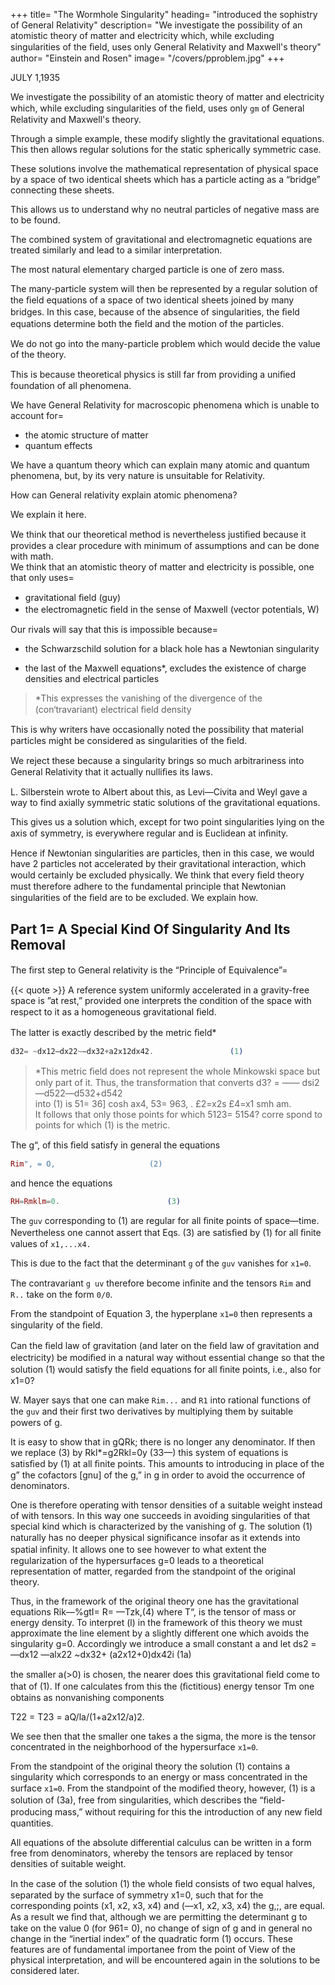 +++
title=  "The Wormhole Singularity"
heading=  "introduced the sophistry of General Relativity"
description=  "We investigate the possibility of an atomistic theory of matter and electricity which, while excluding singularities of the ﬁeld, uses only General Relativity and Maxwell's theory"
author=  "Einstein and Rosen"
image=  "/covers/pproblem.jpg"
+++


JULY     1,1935

<!-- Institute for Advanced Study, Princeton
(Received May 8, 1935) -->

We investigate the possibility of an atomistic theory of matter and electricity which, while excluding singularities of the ﬁeld, uses only `gm` of General Relativity and Maxwell's theory. 

Through a simple example, these modify slightly the gravitational equations. This then allows regular solutions for the static spherically symmetric case. 

These solutions involve the mathematical representation of physical space by a space of two identical sheets which has a particle acting as a “bridge” connecting these sheets. 

This allows us to understand why no neutral particles of negative mass are to be found. 

The combined system of gravitational and electromagnetic equations are treated similarly and lead to a similar interpretation. 

The most natural elementary charged particle is one of zero mass. 

The many-particle system will then be represented by a regular solution of the ﬁeld equations of a space of two identical sheets joined by many bridges. In this case, because of the absence of singularities, the ﬁeld equations determine both the ﬁeld and the motion of the particles. 

We do not go into the many-particle problem which would decide the value of the theory.

This is because theoretical physics is still far from  providing a uniﬁed foundation of all phenomena. 

We have General Relativity for macroscopic phenomena which is unable to account for= 
- the atomic structure of matter
- quantum effects

We have a quantum theory which can explain many atomic and quantum phenomena, but, by its very nature is unsuitable for Relativity. 

How can General relativity explain atomic phenomena? 

We explain it here. 

<!-- It is to such a possibility that we wish to call attention in the present paper in spite of the fact that we are not yet able to decide whether this theory can account for quantum phenomena.   -->

We think that our theoretical method is nevertheless justiﬁed because it provides a clear procedure with minimum of assumptions and can be done with math. <!-- , the carrying out of which has no other difﬁculties to overcome than those of a mathematical nature. -->                                        
We think that an atomistic theory of matter and electricity is possible, one that only uses= 
- gravitational ﬁeld (guy)
- the electromagnetic ﬁeld in the sense of Maxwell (vector potentials, W) 

<!--  conceivable which, while excluding singularities in the ﬁeld, makes use of no other ﬁeld variables than those of the  and those of 
 ?                                                            -->

Our rivals will say that this is impossible because= 
- the Schwarzschild solution for a black hole <!-- the spherically symmetric static gravitational ﬁeld --> has a Newtonian singularity
<!--   and Reissner’s extension of this solution to the case when 'an electrostatic ﬁeld is also present each have a singularity.  -->
- the last of the Maxwell equations*, excludes the existence of charge densities and electrical particles


> *This expresses the vanishing of the divergence of the (con‘travariant) electrical ﬁeld density


This is why writers have occasionally noted the possibility that material particles might be considered as singularities of the ﬁeld. 

<!-- This point of View, however, we cannot accept at all. -->


We reject these because a singularity brings so much arbitrariness into General Relativity that it actually nulliﬁes its laws.

<!-- A pretty conﬁrmation of this was imparted in a letter to one of the authors by  -->

L. Silberstein wrote to Albert about this, as Levi—Civita and Weyl gave a way to find axially symmetric static solutions of the gravitational equations.

This gives us a solution which, except for two point singularities lying on the axis of symmetry, is everywhere regular and is Euclidean at inﬁnity.

Hence if Newtonian singularities are particles, then in this case, we would have 2 particles not accelerated by their gravitational interaction, which would certainly be excluded physically. We think that every ﬁeld theory must therefore adhere to the fundamental principle that Newtonian singularities of the ﬁeld are to be excluded. We explain how.

<!-- We answer yes, this can be done in a natural way. -->
                                                 

## Part 1=  A Special Kind Of Singularity And Its Removal                                   

The ﬁrst step to General relativity is the “Principle of Equivalence”=  

{{< quote >}}
A reference system uniformly accelerated in a gravity-free space is ”at rest,” provided one interprets the condition of the space with respect to it as a homogeneous gravitational ﬁeld. 
</div>

The latter is exactly described by the metric ﬁeld*                      
 
```elixir                                                               
d32= ~dx12—dx22~—dx32+a2x12dx42.                 (1)
```


> *This metric ﬁeld does not represent the whole Minkowski space but only part of it. Thus, the transformation that converts d3? = —— dsi2—d522—d532+d542                   
into (1) is  51= 36] cosh ax4,    53= 963, .
            £2=x2s              £4=x1 smh am.                 
It follows that only those points for which 5123= 5154? corre spond to points for which (1) is the metric.                    


The g“, of this ﬁeld satisfy in general the equations           

```elixir
Rim", = O,                     (2)   
```

and hence the equations                                         

```elixir
RH=Rmklm=0.                        (3)   
```

The `guv` corresponding to (1) are regular for all ﬁnite points of space—time. Nevertheless one cannot assert that Eqs. (3) are satisﬁed by (1) for all ﬁnite values of `x1,...x4.`

This is due to the fact that the determinant `g` of the `guv` vanishes for `x1=0`. 

The contravariant `g uv` therefore become inﬁnite and the tensors `Rim` and `R..` take on the form `0/0`. 

From the standpoint of Equation 3, the hyperplane `x1=0` then represents a singularity of the ﬁeld.  
   
Can the ﬁeld law of gravitation (and later on the ﬁeld law of gravitation and electricity) be modiﬁed in a natural way without essential change so that the solution (1) would satisfy the ﬁeld equations for all ﬁnite points, i.e., also for x1=0? 

W. Mayer says that one can make `Rim...` and `R1` into rational functions of the `guv` and their ﬁrst two derivatives by multiplying them by suitable powers of g. 

It is easy to show that in gQRk; there is no longer any denominator. If then we replace (3) by Rkl*=g2Rkl=0y (33—) this system of equations is satisﬁed by (1) at all ﬁnite points. This amounts to introducing in place of the g” the cofactors [gnu] of the g,” in g in order to avoid the occurrence of denominators. 


One is therefore operating with tensor densities of a suitable weight instead of with tensors. In this way one succeeds in avoiding singularities of that special kind which is characterized by the vanishing of g. The solution (1) naturally has no deeper physical signiﬁcance insofar as it extends into spatial inﬁnity. It allows one to see however to what extent the regularization of the hypersurfaces g=0 leads to a theoretical representation of matter, regarded from the standpoint of the original theory. 

Thus, in the framework of the original theory one has the gravitational equations  Rik—%gtI= R= —Tzk,(4) where T“, is the tensor of mass or energy density. To interpret (l) in the framework of this theory we must approximate the line element by a slightly different one which avoids the singularity g=0. Accordingly we introduce a small constant a and let ds2 = —dx12 —alx22 ~dx32+ (a2x12+0)dx42i (1a)

the smaller a(>0) is chosen, the nearer does this gravitational ﬁeld come to that of (1). If one calculates from this the (ﬁctitious) energy tensor Tm one obtains as nonvanishing components

T22 = T23 = aQ/la/(1+a2x12/a)2.


We see then that the smaller one takes a the sigma, the more is the tensor concentrated in the neighborhood of the hypersurface `x1=0`. 

From the standpoint of the original theory the solution (1) contains a singularity which corresponds to an energy or mass concentrated in the surface `x1=0`. From the standpoint of the modiﬁed theory, however, (1) is a solution of (3a), free from singularities, which describes the “ﬁeld-producing mass,” without requiring for this the introduction of any new ﬁeld quantities.


All equations of the absolute differential calculus can be written in a form free from denominators, whereby the tensors are replaced by tensor densities of suitable weight.                  

In the case of the solution (1) the whole ﬁeld consists of two equal halves, separated by the surface of symmetry x1=0, such that for the corresponding points (x1, x2, x3, x4) and (—x1, x2, x3, x4) the g,;, are equal. As a result we ﬁnd that, although we are permitting the determinant g to take on the value 0 (for 961= 0), no change of sign of g and in general no change in the “inertial index” of the quadratic form (1) occurs. These features are of fundamental importanee from the point of View of the physical interpretation, and will be encountered again in the solutions to be considered later.                
                        